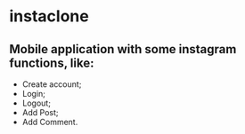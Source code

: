 # instaclone

## Mobile application with some instagram functions, like:

- Create account;
- Login;
- Logout;
- Add Post;
- Add Comment.


